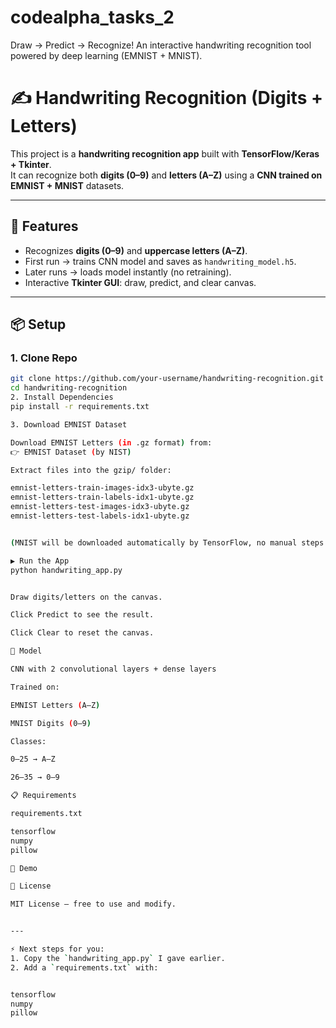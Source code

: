 # codealpha_tasks_2
Draw → Predict → Recognize! An interactive handwriting recognition tool powered by deep learning (EMNIST + MNIST).
# ✍️ Handwriting Recognition (Digits + Letters)

This project is a **handwriting recognition app** built with **TensorFlow/Keras + Tkinter**.  
It can recognize both **digits (0–9)** and **letters (A–Z)** using a **CNN trained on EMNIST + MNIST** datasets.  

---

## 🚀 Features
- Recognizes **digits (0–9)** and **uppercase letters (A–Z)**.
- First run → trains CNN model and saves as `handwriting_model.h5`.
- Later runs → loads model instantly (no retraining).
- Interactive **Tkinter GUI**: draw, predict, and clear canvas.

---

## 📦 Setup

### 1. Clone Repo
```bash
git clone https://github.com/your-username/handwriting-recognition.git
cd handwriting-recognition
2. Install Dependencies
pip install -r requirements.txt

3. Download EMNIST Dataset

Download EMNIST Letters (in .gz format) from:
👉 EMNIST Dataset (by NIST)

Extract files into the gzip/ folder:

emnist-letters-train-images-idx3-ubyte.gz
emnist-letters-train-labels-idx1-ubyte.gz
emnist-letters-test-images-idx3-ubyte.gz
emnist-letters-test-labels-idx1-ubyte.gz


(MNIST will be downloaded automatically by TensorFlow, no manual steps needed.)

▶️ Run the App
python handwriting_app.py


Draw digits/letters on the canvas.

Click Predict to see the result.

Click Clear to reset the canvas.

🧠 Model

CNN with 2 convolutional layers + dense layers

Trained on:

EMNIST Letters (A–Z)

MNIST Digits (0–9)

Classes:

0–25 → A–Z

26–35 → 0–9

📋 Requirements

requirements.txt

tensorflow
numpy
pillow

📸 Demo

📜 License

MIT License – free to use and modify.


---

⚡ Next steps for you:
1. Copy the `handwriting_app.py` I gave earlier.  
2. Add a `requirements.txt` with:


tensorflow
numpy
pillow
